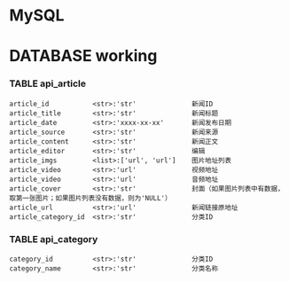 # MySQL
# DATABASE working
### TABLE api_article
    article_id           <str>:'str'              新闻ID
    article_title        <str>:'str'              新闻标题
    article_date         <str>:'xxxx-xx-xx'       新闻发布日期
    article_source       <str>:'str'              新闻来源
    article_content      <str>:'str'              新闻正文
    article_editor       <str>:'str'              编辑
    article_imgs         <list>:['url', 'url']    图片地址列表
    article_video        <str>:'url'              视频地址
    article_video        <str>:'url'              音频地址
    article_cover        <str>:'str'              封面（如果图片列表中有数据，取第一张图片；如果图片列表没有数据，则为'NULL'）
    article_url          <str>:'url'              新闻链接原地址
    article_category_id  <str>:'str'              分类ID
### TABLE api_category
    category_id          <str>:'str'              分类ID
    category_name        <str>:'str'              分类名称
